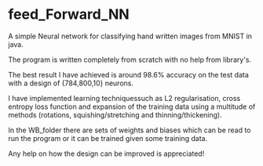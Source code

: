 # feed_Forward_NN
A simple Neural network for classifying hand written images from MNIST in java.

The program is written completely from scratch with no help from library's.

The best result I have achieved is around 98.6% accuracy on the test data with a design of {784,800,10} neurons.

I have implemented learning techniquessuch as L2 regularisation, cross entropy loss function and 
expansion of the training data using a multitude of methods (rotations, squishing/stretching and thinning/thickening).

In the WB_folder there are sets of weights and biases which can be read to run the program or it can be trained given some training data.

Any  help on how the design can be improved is appreciated!
